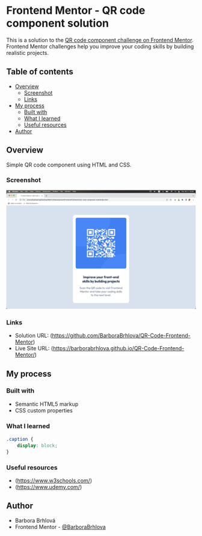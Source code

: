# Frontend Mentor - QR code component solution

This is a solution to the [QR code component challenge on Frontend Mentor](https://www.frontendmentor.io/challenges/qr-code-component-iux_sIO_H). Frontend Mentor challenges help you improve your coding skills by building realistic projects. 

## Table of contents

- [Overview](#overview)
  - [Screenshot](#screenshot)
  - [Links](#links)
- [My process](#my-process)
  - [Built with](#built-with)
  - [What I learned](#what-i-learned)
  - [Useful resources](#useful-resources)
- [Author](#author)

## Overview

Simple QR code component using HTML and CSS.

### Screenshot

![](./screenshot.png)

### Links

- Solution URL: (https://github.com/BarboraBrhlova/QR-Code-Frontend-Mentor)
- Live Site URL: (https://barborabrhlova.github.io/QR-Code-Frontend-Mentor/)

## My process

### Built with

- Semantic HTML5 markup
- CSS custom properties

### What I learned

```css
.caption {
    display: block;
}
```

### Useful resources

- (https://www.w3schools.com/) 
- (https://www.udemy.com/) 

## Author

- Barbora Brhlová
- Frontend Mentor - [@BarboraBrhlova](https://www.frontendmentor.io/profile/BarboraBrhlova)
